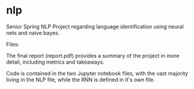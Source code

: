 # nlp
Senior Spring NLP Project regarding language identification using neural nets and naive bayes. 

Files:

The final report (report.pdf) provides a summary of the project in more detail, including metrics and takeaways. 

Code is contained in the two Jupyter notebook files, with the vast majority living in the NLP file, while the RNN is defined in it's own file.  
